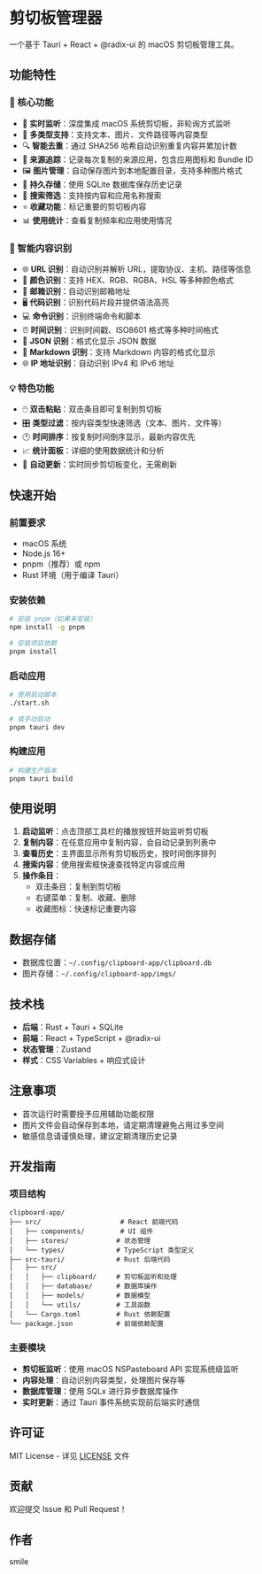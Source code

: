 # 剪切板管理器

一个基于 Tauri + React + @radix-ui 的 macOS 剪切板管理工具。

## 功能特性

### 🚀 核心功能
- 🎯 **实时监听**：深度集成 macOS 系统剪切板，非轮询方式监听
- 📝 **多类型支持**：支持文本、图片、文件路径等内容类型
- 🔍 **智能去重**：通过 SHA256 哈希自动识别重复内容并累加计数
- 📱 **来源追踪**：记录每次复制的来源应用，包含应用图标和 Bundle ID
- 🖼️ **图片管理**：自动保存图片到本地配置目录，支持多种图片格式
- 💾 **持久存储**：使用 SQLite 数据库保存历史记录
- 🔎 **搜索筛选**：支持按内容和应用名称搜索
- ⭐ **收藏功能**：标记重要的剪切板内容
- 📊 **使用统计**：查看复制频率和应用使用情况

### 🧠 智能内容识别
- 🌐 **URL 识别**：自动识别并解析 URL，提取协议、主机、路径等信息
- 🎨 **颜色识别**：支持 HEX、RGB、RGBA、HSL 等多种颜色格式
- 📧 **邮箱识别**：自动识别邮箱地址
- 🖥️ **代码识别**：识别代码片段并提供语法高亮
- 💻 **命令识别**：识别终端命令和脚本
- ⏰ **时间识别**：识别时间戳、ISO8601 格式等多种时间格式
- 📄 **JSON 识别**：格式化显示 JSON 数据
- 📝 **Markdown 识别**：支持 Markdown 内容的格式化显示
- 🌐 **IP 地址识别**：自动识别 IPv4 和 IPv6 地址

### 💡 特色功能
- 🖱️ **双击粘贴**：双击条目即可复制到剪切板
- 🎛️ **类型过滤**：按内容类型快速筛选（文本、图片、文件等）
- 🕐 **时间排序**：按复制时间倒序显示，最新内容优先
- 📈 **统计面板**：详细的使用数据统计和分析
- 🔄 **自动更新**：实时同步剪切板变化，无需刷新

## 快速开始

### 前置要求

- macOS 系统
- Node.js 16+
- pnpm（推荐）或 npm
- Rust 环境（用于编译 Tauri）

### 安装依赖

```bash
# 安装 pnpm（如果未安装）
npm install -g pnpm

# 安装项目依赖
pnpm install
```

### 启动应用

```bash
# 使用启动脚本
./start.sh

# 或手动启动
pnpm tauri dev
```

### 构建应用

```bash
# 构建生产版本
pnpm tauri build
```

## 使用说明

1. **启动监听**：点击顶部工具栏的播放按钮开始监听剪切板
2. **复制内容**：在任意应用中复制内容，会自动记录到列表中
3. **查看历史**：主界面显示所有剪切板历史，按时间倒序排列
4. **搜索内容**：使用搜索框快速查找特定内容或应用
5. **操作条目**：
   - 双击条目：复制到剪切板
   - 右键菜单：复制、收藏、删除
   - 收藏图标：快速标记重要内容

## 数据存储

- 数据库位置：`~/.config/clipboard-app/clipboard.db`
- 图片存储：`~/.config/clipboard-app/imgs/`

## 技术栈

- **后端**：Rust + Tauri + SQLite
- **前端**：React + TypeScript + @radix-ui
- **状态管理**：Zustand
- **样式**：CSS Variables + 响应式设计

## 注意事项

- 首次运行时需要授予应用辅助功能权限
- 图片文件会自动保存到本地，请定期清理避免占用过多空间
- 敏感信息请谨慎处理，建议定期清理历史记录

## 开发指南

### 项目结构

```
clipboard-app/
├── src/                    # React 前端代码
│   ├── components/         # UI 组件
│   ├── stores/            # 状态管理
│   └── types/             # TypeScript 类型定义
├── src-tauri/             # Rust 后端代码
│   ├── src/
│   │   ├── clipboard/     # 剪切板监听和处理
│   │   ├── database/      # 数据库操作
│   │   ├── models/        # 数据模型
│   │   └── utils/         # 工具函数
│   └── Cargo.toml         # Rust 依赖配置
└── package.json           # 前端依赖配置
```

### 主要模块

- **剪切板监听**：使用 macOS NSPasteboard API 实现系统级监听
- **内容处理**：自动识别内容类型，处理图片保存等
- **数据库管理**：使用 SQLx 进行异步数据库操作
- **实时更新**：通过 Tauri 事件系统实现前后端实时通信

## 许可证

MIT License - 详见 [LICENSE](LICENSE) 文件

## 贡献

欢迎提交 Issue 和 Pull Request！

## 作者

smile